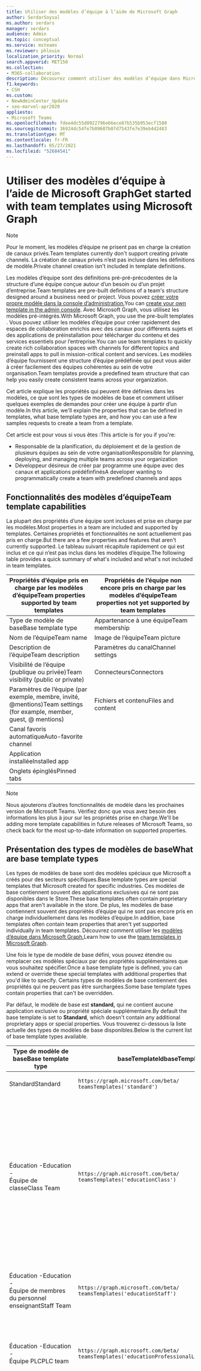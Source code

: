 ```yaml
---
title: Utiliser des modèles d’équipe à l’aide de Microsoft Graph
author: SerdarSoysal
ms.author: serdars
manager: serdars
audience: Admin
ms.topic: conceptual
ms.service: msteams
ms.reviewer: phlouie
localization_priority: Normal
search.appverid: MET150
ms.collection:
- M365-collaboration
description: Découvrez comment utiliser des modèles d’équipe dans Microsoft Graph pour créer des espaces de collaboration avec des canaux pour différentes rubriques et des applications de préinstallation pour fournir du contenu et des services.
f1.keywords:
- CSH
ms.custom:
- NewAdminCenter_Update
- seo-marvel-apr2020
appliesto:
- Microsoft Teams
ms.openlocfilehash: fdee4dc55d0922796e66ece87b535b953ecf1580
ms.sourcegitcommit: 36924dc54fe7b09607b07d7543fe7e39eb4d2483
ms.translationtype: MT
ms.contentlocale: fr-FR
ms.lasthandoff: 05/27/2021
ms.locfileid: "52684541"
---
```

# <a name="get-started-with-team-templates-using-microsoft-graph"></a><span data-ttu-id="0a4f0-103">Utiliser des modèles d’équipe à l’aide de Microsoft Graph</span><span class="sxs-lookup"><span data-stu-id="0a4f0-103">Get started with team templates using Microsoft Graph</span></span>

> [!NOTE]
> <span data-ttu-id="0a4f0-104">Pour le moment, les modèles d’équipe ne prisent pas en charge la création de canaux privés.</span><span class="sxs-lookup"><span data-stu-id="0a4f0-104">Team templates currently don't support creating private channels.</span></span> <span data-ttu-id="0a4f0-105">La création de canaux privés n’est pas incluse dans les définitions de modèle.</span><span class="sxs-lookup"><span data-stu-id="0a4f0-105">Private channel creation isn't included in template definitions.</span></span>

<span data-ttu-id="0a4f0-106">Les modèles d’équipe sont des définitions pré-pré-précodentes de la structure d’une équipe conçue autour d’un besoin ou d’un projet d’entreprise.</span><span class="sxs-lookup"><span data-stu-id="0a4f0-106">Team templates are pre-built definitions of a team's structure designed around a business need or project.</span></span> <span data-ttu-id="0a4f0-107">Vous pouvez [créer votre propre modèle dans la console d’administration.](get-started-with-teams-templates-in-the-admin-console.md)</span><span class="sxs-lookup"><span data-stu-id="0a4f0-107">You can [create your own template in the admin console](get-started-with-teams-templates-in-the-admin-console.md).</span></span> <span data-ttu-id="0a4f0-108">Avec Microsoft Graph, vous utilisez les modèles pré-intégrés.</span><span class="sxs-lookup"><span data-stu-id="0a4f0-108">With Microsoft Graph, you use the pre-built templates .</span></span> <span data-ttu-id="0a4f0-109">Vous pouvez utiliser les modèles d’équipe pour créer rapidement des espaces de collaboration enrichis avec des canaux pour différents sujets et des applications de préinstallation pour télécharger du contenu et des services essentiels pour l’entreprise.</span><span class="sxs-lookup"><span data-stu-id="0a4f0-109">You can use team templates to quickly create rich collaboration spaces with channels for different topics and preinstall apps to pull in mission-critical content and services.</span></span> <span data-ttu-id="0a4f0-110">Les modèles d’équipe fournissent une structure d’équipe prédéfinée qui peut vous aider à créer facilement des équipes cohérentes au sein de votre organisation.</span><span class="sxs-lookup"><span data-stu-id="0a4f0-110">Team templates provide a predefined team structure that can help you easily create consistent teams across your organization.</span></span>

<span data-ttu-id="0a4f0-111">Cet article explique les propriétés qui peuvent être définies dans les modèles, ce que sont les types de modèles de base et comment utiliser quelques exemples de demandes pour créer une équipe à partir d’un modèle.</span><span class="sxs-lookup"><span data-stu-id="0a4f0-111">In this article, we'll explain the properties that can be defined in templates, what base template types are, and how you can use a few samples requests to create a team from a template.</span></span>

<span data-ttu-id="0a4f0-112">Cet article est pour vous si vous êtes :</span><span class="sxs-lookup"><span data-stu-id="0a4f0-112">This article is for you if you're:</span></span>

- <span data-ttu-id="0a4f0-113">Responsable de la planification, du déploiement et de la gestion de plusieurs équipes au sein de votre organisation</span><span class="sxs-lookup"><span data-stu-id="0a4f0-113">Responsible for planning, deploying, and managing multiple teams across your organization</span></span><br>
- <span data-ttu-id="0a4f0-114">Développeur désireux de créer par programme une équipe avec des canaux et applications prédéfinfinés</span><span class="sxs-lookup"><span data-stu-id="0a4f0-114">A developer wanting to programmatically create a team with predefined channels and apps</span></span>

## <a name="team-template-capabilities"></a><span data-ttu-id="0a4f0-115">Fonctionnalités des modèles d’équipe</span><span class="sxs-lookup"><span data-stu-id="0a4f0-115">Team template capabilities</span></span>

<span data-ttu-id="0a4f0-116">La plupart des propriétés d’une équipe sont incluses et prise en charge par les modèles.</span><span class="sxs-lookup"><span data-stu-id="0a4f0-116">Most properties in a team are included and supported by templates.</span></span> <span data-ttu-id="0a4f0-117">Certaines propriétés et fonctionnalités ne sont actuellement pas pris en charge.</span><span class="sxs-lookup"><span data-stu-id="0a4f0-117">But there are a few properties and features that aren't currently supported.</span></span> <span data-ttu-id="0a4f0-118">Le tableau suivant récapitule rapidement ce qui est inclus et ce qui n’est pas inclus dans les modèles d’équipe.</span><span class="sxs-lookup"><span data-stu-id="0a4f0-118">The following table provides a quick summary of what's included and what's not included in team templates.</span></span>

| <span data-ttu-id="0a4f0-119">**Propriétés d’équipe pris en charge par les modèles d’équipe**</span><span class="sxs-lookup"><span data-stu-id="0a4f0-119">**Team properties supported by team templates**</span></span> | <span data-ttu-id="0a4f0-120">**Propriétés de l’équipe non encore pris en charge par les modèles d’équipe**</span><span class="sxs-lookup"><span data-stu-id="0a4f0-120">**Team properties not yet supported by team templates**</span></span> |
| ------------------------------------------------ | -------------------------------------------------------- |
| <span data-ttu-id="0a4f0-121">Type de modèle de base</span><span class="sxs-lookup"><span data-stu-id="0a4f0-121">Base template type</span></span> | <span data-ttu-id="0a4f0-122">Appartenance à une équipe</span><span class="sxs-lookup"><span data-stu-id="0a4f0-122">Team membership</span></span> |
| <span data-ttu-id="0a4f0-123">Nom de l’équipe</span><span class="sxs-lookup"><span data-stu-id="0a4f0-123">Team name</span></span> | <span data-ttu-id="0a4f0-124">Image de l’équipe</span><span class="sxs-lookup"><span data-stu-id="0a4f0-124">Team picture</span></span> |
| <span data-ttu-id="0a4f0-125">Description de l’équipe</span><span class="sxs-lookup"><span data-stu-id="0a4f0-125">Team description</span></span> | <span data-ttu-id="0a4f0-126">Paramètres du canal</span><span class="sxs-lookup"><span data-stu-id="0a4f0-126">Channel settings</span></span> |
| <span data-ttu-id="0a4f0-127">Visibilité de l’équipe (publique ou privée)</span><span class="sxs-lookup"><span data-stu-id="0a4f0-127">Team visibility (public or private)</span></span> | <span data-ttu-id="0a4f0-128">Connecteurs</span><span class="sxs-lookup"><span data-stu-id="0a4f0-128">Connectors</span></span> |
| <span data-ttu-id="0a4f0-129">Paramètres de l’équipe (par exemple, membre, invité, @mentions)</span><span class="sxs-lookup"><span data-stu-id="0a4f0-129">Team settings (for example, member, guest, @ mentions)</span></span> | <span data-ttu-id="0a4f0-130">Fichiers et contenu</span><span class="sxs-lookup"><span data-stu-id="0a4f0-130">Files and content</span></span> |
| <span data-ttu-id="0a4f0-131">Canal favoris automatique</span><span class="sxs-lookup"><span data-stu-id="0a4f0-131">Auto-favorite channel</span></span> | |
| <span data-ttu-id="0a4f0-132">Application installée</span><span class="sxs-lookup"><span data-stu-id="0a4f0-132">Installed app</span></span> | |
| <span data-ttu-id="0a4f0-133">Onglets épinglés</span><span class="sxs-lookup"><span data-stu-id="0a4f0-133">Pinned tabs</span></span> | |

> [!NOTE]
> <span data-ttu-id="0a4f0-134">Nous ajouterons d’autres fonctionnalités de modèle dans les prochaines version de Microsoft Teams. Vérifiez donc que vous avez besoin des informations les plus à jour sur les propriétés prise en charge.</span><span class="sxs-lookup"><span data-stu-id="0a4f0-134">We'll be adding more template capabilities in future releases of Microsoft Teams, so check back for the most up-to-date information on supported properties.</span></span>

## <a name="what-are-base-template-types"></a><span data-ttu-id="0a4f0-135">Présentation des types de modèles de base</span><span class="sxs-lookup"><span data-stu-id="0a4f0-135">What are base template types</span></span>

<span data-ttu-id="0a4f0-136">Les types de modèles de base sont des modèles spéciaux que Microsoft a créés pour des secteurs spécifiques.</span><span class="sxs-lookup"><span data-stu-id="0a4f0-136">Base template types are special templates that Microsoft created for specific industries.</span></span> <span data-ttu-id="0a4f0-137">Ces modèles de base contiennent souvent des applications exclusives qui ne sont pas disponibles dans le Store.</span><span class="sxs-lookup"><span data-stu-id="0a4f0-137">These base templates often contain proprietary apps that aren't available in the store.</span></span> <span data-ttu-id="0a4f0-138">De plus, les modèles de base contiennent souvent des propriétés d’équipe qui ne sont pas encore pris en charge individuellement dans les modèles d’équipe.</span><span class="sxs-lookup"><span data-stu-id="0a4f0-138">In addition, base templates often contain team properties that aren't yet supported individually in team templates.</span></span> <span data-ttu-id="0a4f0-139">Découvrez comment utiliser les [modèles d’équipe dans Microsoft Graph.](get-started-with-teams-templates.md)</span><span class="sxs-lookup"><span data-stu-id="0a4f0-139">Learn how to use the [team templates in Microsoft Graph](get-started-with-teams-templates.md).</span></span>

<span data-ttu-id="0a4f0-140">Une fois le type de modèle de base défini, vous pouvez étendre ou remplacer ces modèles spéciaux par des propriétés supplémentaires que vous souhaitez spécifier.</span><span class="sxs-lookup"><span data-stu-id="0a4f0-140">Once a base template type is defined, you can extend or override these special templates with additional properties that you'd like to specify.</span></span> <span data-ttu-id="0a4f0-141">Certains types de modèles de base contiennent des propriétés qui ne peuvent pas être surchargées.</span><span class="sxs-lookup"><span data-stu-id="0a4f0-141">Some base template types contain properties that can't be overridden.</span></span>

<span data-ttu-id="0a4f0-142">Par défaut, le modèle de base est **standard,** qui ne contient aucune application exclusive ou propriété spéciale supplémentaire.</span><span class="sxs-lookup"><span data-stu-id="0a4f0-142">By default the base template is set to **Standard**, which doesn't contain any additional proprietary apps or special properties.</span></span> <span data-ttu-id="0a4f0-143">Vous trouverez ci-dessous la liste actuelle des types de modèles de base disponibles.</span><span class="sxs-lookup"><span data-stu-id="0a4f0-143">Below is the current list of base template types available.</span></span>

| <span data-ttu-id="0a4f0-144">Type de modèle de base</span><span class="sxs-lookup"><span data-stu-id="0a4f0-144">Base template type</span></span> | <span data-ttu-id="0a4f0-145">baseTemplateId</span><span class="sxs-lookup"><span data-stu-id="0a4f0-145">baseTemplateId</span></span> | <span data-ttu-id="0a4f0-146">Propriétés fournies avec ce modèle de base</span><span class="sxs-lookup"><span data-stu-id="0a4f0-146">Properties that come with this base template</span></span> |
| ------------------ | -------------- | ----------------------------------------------------- |
| <span data-ttu-id="0a4f0-147">Standard</span><span class="sxs-lookup"><span data-stu-id="0a4f0-147">Standard</span></span> | `https://graph.microsoft.com/beta/`<br>`teamsTemplates('standard')` | <span data-ttu-id="0a4f0-148">Aucune application et propriété supplémentaire</span><span class="sxs-lookup"><span data-stu-id="0a4f0-148">No additional apps and properties</span></span> |
| <span data-ttu-id="0a4f0-149">Éducation -</span><span class="sxs-lookup"><span data-stu-id="0a4f0-149">Education -</span></span><br><span data-ttu-id="0a4f0-150">Équipe de classe</span><span class="sxs-lookup"><span data-stu-id="0a4f0-150">Class Team</span></span> | `https://graph.microsoft.com/beta/`<br>`teamsTemplates('educationClass')` | <span data-ttu-id="0a4f0-151">Applications :</span><span class="sxs-lookup"><span data-stu-id="0a4f0-151">Apps:</span></span><ul><li><span data-ttu-id="0a4f0-152">OneNote Bloc-notes Pour la classe (épinglé à **l’onglet** Général)</span><span class="sxs-lookup"><span data-stu-id="0a4f0-152">OneNote Class Notebook (pinned to the **General** tab)</span></span> </li><li><span data-ttu-id="0a4f0-153">Application Devoirs (épinglée à **l’onglet** Général)</span><span class="sxs-lookup"><span data-stu-id="0a4f0-153">Assignments app (pinned to the **General** tab)</span></span></li></ul> <span data-ttu-id="0a4f0-154">Propriétés de l’équipe :</span><span class="sxs-lookup"><span data-stu-id="0a4f0-154">Team properties:</span></span><ul><li><span data-ttu-id="0a4f0-155">Visibilité de l’équipe définie **sur HiddenMembership** (ne peut pas être masquée)</span><span class="sxs-lookup"><span data-stu-id="0a4f0-155">Team visibility set to **HiddenMembership** (cannot be overridden)</span></span></li></ul> |
| <span data-ttu-id="0a4f0-156">Éducation -</span><span class="sxs-lookup"><span data-stu-id="0a4f0-156">Education -</span></span><br><span data-ttu-id="0a4f0-157">Équipe de membres du personnel enseignant</span><span class="sxs-lookup"><span data-stu-id="0a4f0-157">Staff Team</span></span> | `https://graph.microsoft.com/beta/`<br>`teamsTemplates('educationStaff')` | <span data-ttu-id="0a4f0-158">Applications :</span><span class="sxs-lookup"><span data-stu-id="0a4f0-158">Apps:</span></span><ul><li><span data-ttu-id="0a4f0-159">OneNote Bloc-notes pour le personnel enseignant (épinglé à **l’onglet** Général)</span><span class="sxs-lookup"><span data-stu-id="0a4f0-159">OneNote Staff Notebook (pinned to the **General** tab)</span></span></li></ul> |
|<span data-ttu-id="0a4f0-160">Éducation -</span><span class="sxs-lookup"><span data-stu-id="0a4f0-160">Education -</span></span><br><span data-ttu-id="0a4f0-161">Équipe PLC</span><span class="sxs-lookup"><span data-stu-id="0a4f0-161">PLC team</span></span> |`https://graph.microsoft.com/beta/`<br>`teamsTemplates('educationProfessionalLearningCommunity')` | <span data-ttu-id="0a4f0-162">Applications :</span><span class="sxs-lookup"><span data-stu-id="0a4f0-162">Apps:</span></span><ul><li><span data-ttu-id="0a4f0-163">OneNote Bloc-notes PLC (épinglé à **l’onglet** Général)</span><span class="sxs-lookup"><span data-stu-id="0a4f0-163">OneNote PLC Notebook (pinned to the **General** tab)</span></span></ul></li>|
| <span data-ttu-id="0a4f0-164">Commerce -</span><span class="sxs-lookup"><span data-stu-id="0a4f0-164">Retail -</span></span><br><span data-ttu-id="0a4f0-165">Magasin</span><span class="sxs-lookup"><span data-stu-id="0a4f0-165">Store</span></span> | `https://graph.microsoft.com/beta/`<br>`teamsTemplates('retailStore')` | <span data-ttu-id="0a4f0-166">Canaux :</span><span class="sxs-lookup"><span data-stu-id="0a4f0-166">Channels:</span></span><ul><li><span data-ttu-id="0a4f0-167">Transfert de shift</span><span class="sxs-lookup"><span data-stu-id="0a4f0-167">Shift handoff</span></span></li><li><span data-ttu-id="0a4f0-168">Apprentissage</span><span class="sxs-lookup"><span data-stu-id="0a4f0-168">Learning</span></span></li></ul><span data-ttu-id="0a4f0-169">Propriétés de l’équipe</span><span class="sxs-lookup"><span data-stu-id="0a4f0-169">Team properties</span></span><ul><li><span data-ttu-id="0a4f0-170">Visibilité de l’équipe définie sur Public</span><span class="sxs-lookup"><span data-stu-id="0a4f0-170">Team visibility set to Public</span></span></li></ul><span data-ttu-id="0a4f0-171">Autorisations de membre</span><span class="sxs-lookup"><span data-stu-id="0a4f0-171">Member permissions</span></span><ul><li><span data-ttu-id="0a4f0-172">Empêcher les membres de créer, mettre à jour ou supprimer des canaux</span><span class="sxs-lookup"><span data-stu-id="0a4f0-172">Prevent members from creating, updating, or removing channels</span></span></li><li><span data-ttu-id="0a4f0-173">Empêcher les membres d’ajouter ou de supprimer des applications</span><span class="sxs-lookup"><span data-stu-id="0a4f0-173">Prevent members from adding or removing apps</span></span></li><li><span data-ttu-id="0a4f0-174">Empêcher les membres de créer, mettre à jour ou supprimer des connecteurs</span><span class="sxs-lookup"><span data-stu-id="0a4f0-174">Prevent members from creating, updating, or removing connectors</span></span></li></ul> |
| <span data-ttu-id="0a4f0-175">Commerce -</span><span class="sxs-lookup"><span data-stu-id="0a4f0-175">Retail -</span></span><br><span data-ttu-id="0a4f0-176">Collaboration avec les responsables</span><span class="sxs-lookup"><span data-stu-id="0a4f0-176">Manager collaboration</span></span> | `https://graph.microsoft.com/beta/`<br>`teamsTemplates('retailManagerCollaboration')` | <span data-ttu-id="0a4f0-177">Canaux :</span><span class="sxs-lookup"><span data-stu-id="0a4f0-177">Channels:</span></span><ul><li><span data-ttu-id="0a4f0-178">Apprentissage</span><span class="sxs-lookup"><span data-stu-id="0a4f0-178">Learning</span></span></li><li><span data-ttu-id="0a4f0-179">Opérations</span><span class="sxs-lookup"><span data-stu-id="0a4f0-179">Operations</span></span></li></ul><span data-ttu-id="0a4f0-180">Propriétés de l’équipe :</span><span class="sxs-lookup"><span data-stu-id="0a4f0-180">Team properties:</span></span><ul><li><span data-ttu-id="0a4f0-181">Visibilité de l’équipe définie sur Privé</span><span class="sxs-lookup"><span data-stu-id="0a4f0-181">Team visibility set to Private</span></span></li></ul><span data-ttu-id="0a4f0-182">Autorisations des membres :</span><span class="sxs-lookup"><span data-stu-id="0a4f0-182">Member permissions:</span></span><ul><li><span data-ttu-id="0a4f0-183">Empêcher les membres de créer, mettre à jour ou supprimer des canaux</span><span class="sxs-lookup"><span data-stu-id="0a4f0-183">Prevent members from creating, updating, or removing channels</span></span></li><li><span data-ttu-id="0a4f0-184">Empêcher les membres d’ajouter ou de supprimer des applications</span><span class="sxs-lookup"><span data-stu-id="0a4f0-184">Prevent members from adding or removing apps</span></span></li><li><span data-ttu-id="0a4f0-185">Empêcher les membres de créer, mettre à jour ou supprimer des connecteurs</span><span class="sxs-lookup"><span data-stu-id="0a4f0-185">Prevent members from creating, updating, or removing connectors</span></span></li></ul>|
| <span data-ttu-id="0a4f0-186">Soins de santé -</span><span class="sxs-lookup"><span data-stu-id="0a4f0-186">Healthcare -</span></span><br><span data-ttu-id="0a4f0-187">Desso</span><span class="sxs-lookup"><span data-stu-id="0a4f0-187">Ward</span></span> |`https://graph.microsoft.com/beta/`<br>`teamsTemplates('healthcareWard')` |<span data-ttu-id="0a4f0-188">Canaux :</span><span class="sxs-lookup"><span data-stu-id="0a4f0-188">Channels:</span></span> <ul><li><span data-ttu-id="0a4f0-189">Annonces\*</span><span class="sxs-lookup"><span data-stu-id="0a4f0-189">Announcements\*</span></span></li><li><span data-ttu-id="0a4f0-190">Blotti\*</span><span class="sxs-lookup"><span data-stu-id="0a4f0-190">Huddles\*</span></span></li><li><span data-ttu-id="0a4f0-191">Rondes</span><span class="sxs-lookup"><span data-stu-id="0a4f0-191">Rounds</span></span></li><li><span data-ttu-id="0a4f0-192">Personnel\*</span><span class="sxs-lookup"><span data-stu-id="0a4f0-192">Staffing\*</span></span></li><li><span data-ttu-id="0a4f0-193">Formation\*</span><span class="sxs-lookup"><span data-stu-id="0a4f0-193">Training\*</span></span></li></ul><span data-ttu-id="0a4f0-194">\*Canaux ajoutés automatiquement aux favoris</span><span class="sxs-lookup"><span data-stu-id="0a4f0-194">\*Auto-favorited channels</span></span> |
|<span data-ttu-id="0a4f0-195">Soins de santé -</span><span class="sxs-lookup"><span data-stu-id="0a4f0-195">Healthcare -</span></span><br><span data-ttu-id="0a4f0-196">Hôpital</span><span class="sxs-lookup"><span data-stu-id="0a4f0-196">Hospital</span></span> | `https://graph.microsoft.com/beta/`<br>`teamsTemplates('healthcareHospital')` |<span data-ttu-id="0a4f0-197">Canaux :</span><span class="sxs-lookup"><span data-stu-id="0a4f0-197">Channels:</span></span><ul><li><span data-ttu-id="0a4f0-198">Annonces\*</span><span class="sxs-lookup"><span data-stu-id="0a4f0-198">Announcements\*</span></span></li><li><span data-ttu-id="0a4f0-199">Conformité\*</span><span class="sxs-lookup"><span data-stu-id="0a4f0-199">Compliance\*</span></span></li><li><span data-ttu-id="0a4f0-200">Consignataires</span><span class="sxs-lookup"><span data-stu-id="0a4f0-200">Custodial</span></span></li><li><span data-ttu-id="0a4f0-201">Ressources humaines</span><span class="sxs-lookup"><span data-stu-id="0a4f0-201">Human Resources</span></span></li></li><li><span data-ttu-id="0a4f0-202">Pharmacie</span><span class="sxs-lookup"><span data-stu-id="0a4f0-202">Pharmacy</span></span></li></ul><span data-ttu-id="0a4f0-203">\*Canal avec favoris automatiques</span><span class="sxs-lookup"><span data-stu-id="0a4f0-203">\*Auto-favorited channel</span></span>|
|||


<span data-ttu-id="0a4f0-204">Utilisez les modèles suivants pour créer des équipes à la fois dans le client Teams et dans Microsoft Graph.</span><span class="sxs-lookup"><span data-stu-id="0a4f0-204">Use the following templates to create teams in both the Teams client as well as Microsoft Graph.</span></span>


| <span data-ttu-id="0a4f0-205">Type de modèle de base</span><span class="sxs-lookup"><span data-stu-id="0a4f0-205">Base template type</span></span> | <span data-ttu-id="0a4f0-206">baseTemplateId</span><span class="sxs-lookup"><span data-stu-id="0a4f0-206">baseTemplateId</span></span> | <span data-ttu-id="0a4f0-207">Propriétés fournies avec ce modèle de base</span><span class="sxs-lookup"><span data-stu-id="0a4f0-207">Properties that come with this base template</span></span> |
| ------------------ | -------------- | ----------------------------------------------------- |
| <span data-ttu-id="0a4f0-208">Adopter une Office 365</span><span class="sxs-lookup"><span data-stu-id="0a4f0-208">Adopt Office 365</span></span> |`com.microsoft.teams.template.`<br>`AdoptOffice365`|  <span data-ttu-id="0a4f0-209">Canaux :</span><span class="sxs-lookup"><span data-stu-id="0a4f0-209">Channels:</span></span> <ul><li><span data-ttu-id="0a4f0-210">Général</span><span class="sxs-lookup"><span data-stu-id="0a4f0-210">General</span></span></li> <li><span data-ttu-id="0a4f0-211">Annonces</span><span class="sxs-lookup"><span data-stu-id="0a4f0-211">Announcements</span></span></li> <li><span data-ttu-id="0a4f0-212">Coin Champions</span><span class="sxs-lookup"><span data-stu-id="0a4f0-212">Champions corner</span></span></li> <li><span data-ttu-id="0a4f0-213">Formulaires d’équipe</span><span class="sxs-lookup"><span data-stu-id="0a4f0-213">Team forms</span></span></li></ul> <span data-ttu-id="0a4f0-214">Applications :</span><span class="sxs-lookup"><span data-stu-id="0a4f0-214">Apps:</span></span> <ul><li><span data-ttu-id="0a4f0-215">Wiki</span><span class="sxs-lookup"><span data-stu-id="0a4f0-215">Wiki</span></span></li>  <li><span data-ttu-id="0a4f0-216">Calendrier</span><span class="sxs-lookup"><span data-stu-id="0a4f0-216">Calendar</span></span></li> |
| <span data-ttu-id="0a4f0-217">Gérer un projet</span><span class="sxs-lookup"><span data-stu-id="0a4f0-217">Manage a project</span></span> |`com.microsoft.teams.template.`<br>`ManageAProject`| <span data-ttu-id="0a4f0-218">Canaux :</span><span class="sxs-lookup"><span data-stu-id="0a4f0-218">Channels:</span></span> <ul><li><span data-ttu-id="0a4f0-219">Général</span><span class="sxs-lookup"><span data-stu-id="0a4f0-219">General</span></span></li> <li><span data-ttu-id="0a4f0-220">Annonces</span><span class="sxs-lookup"><span data-stu-id="0a4f0-220">Announcements</span></span></li> <li><span data-ttu-id="0a4f0-221">Ressources</span><span class="sxs-lookup"><span data-stu-id="0a4f0-221">Resources</span></span></li> <li><span data-ttu-id="0a4f0-222">Planification</span><span class="sxs-lookup"><span data-stu-id="0a4f0-222">Planning</span></span></li></ul> <span data-ttu-id="0a4f0-223">Applications :</span><span class="sxs-lookup"><span data-stu-id="0a4f0-223">Apps:</span></span><ul><li><span data-ttu-id="0a4f0-224">Wiki</span><span class="sxs-lookup"><span data-stu-id="0a4f0-224">Wiki</span></span></li><li><span data-ttu-id="0a4f0-225">OneNote</span><span class="sxs-lookup"><span data-stu-id="0a4f0-225">OneNote</span></span></li></ul> |
| <span data-ttu-id="0a4f0-226">Gérer un événement</span><span class="sxs-lookup"><span data-stu-id="0a4f0-226">Manage an event</span></span>|`com.microsoft.teams.template.`<br>`ManageAnEvent` | <span data-ttu-id="0a4f0-227">Canaux :</span><span class="sxs-lookup"><span data-stu-id="0a4f0-227">Channels:</span></span> <ul><li><span data-ttu-id="0a4f0-228">Général</span><span class="sxs-lookup"><span data-stu-id="0a4f0-228">General</span></span></li> <li><span data-ttu-id="0a4f0-229">Annonces</span><span class="sxs-lookup"><span data-stu-id="0a4f0-229">Announcements</span></span></li> <li><span data-ttu-id="0a4f0-230">Budget</span><span class="sxs-lookup"><span data-stu-id="0a4f0-230">Budget</span></span></li> <li><span data-ttu-id="0a4f0-231">Contenu</span><span class="sxs-lookup"><span data-stu-id="0a4f0-231">Content</span></span></li><li><span data-ttu-id="0a4f0-232">Logistique</span><span class="sxs-lookup"><span data-stu-id="0a4f0-232">Logistics</span></span></li> <li><span data-ttu-id="0a4f0-233">Planification</span><span class="sxs-lookup"><span data-stu-id="0a4f0-233">Planning</span></span></li> <li> <span data-ttu-id="0a4f0-234">Marketing et relations publiques</span><span class="sxs-lookup"><span data-stu-id="0a4f0-234">Marketing and PR</span></span></li></ul> <span data-ttu-id="0a4f0-235">Applications :</span><span class="sxs-lookup"><span data-stu-id="0a4f0-235">Apps:</span></span><ul><li><span data-ttu-id="0a4f0-236">Wiki</span><span class="sxs-lookup"><span data-stu-id="0a4f0-236">Wiki</span></span></li><li><span data-ttu-id="0a4f0-237">Site web</span><span class="sxs-lookup"><span data-stu-id="0a4f0-237">Website</span></span></li> <li><span data-ttu-id="0a4f0-238">YouTube</span><span class="sxs-lookup"><span data-stu-id="0a4f0-238">YouTube</span></span></li> <li><span data-ttu-id="0a4f0-239">Planificateur</span><span class="sxs-lookup"><span data-stu-id="0a4f0-239">Planner</span></span></li> <li><span data-ttu-id="0a4f0-240">OneNote</span><span class="sxs-lookup"><span data-stu-id="0a4f0-240">OneNote</span></span></li></ul> |
|<span data-ttu-id="0a4f0-241">Intégrer des employés</span><span class="sxs-lookup"><span data-stu-id="0a4f0-241">Onboard employees</span></span>|`com.microsoft.teams.template.`<br>`OnboardEmployees` | <span data-ttu-id="0a4f0-242">Canaux :</span><span class="sxs-lookup"><span data-stu-id="0a4f0-242">Channels:</span></span> <ul><li><span data-ttu-id="0a4f0-243">Général</span><span class="sxs-lookup"><span data-stu-id="0a4f0-243">General</span></span></li> <li><span data-ttu-id="0a4f0-244">Annonces</span><span class="sxs-lookup"><span data-stu-id="0a4f0-244">Announcements</span></span></li> <li><span data-ttu-id="0a4f0-245">Conversation employé</span><span class="sxs-lookup"><span data-stu-id="0a4f0-245">Employee chat</span></span></li> <li><span data-ttu-id="0a4f0-246">Formation</span><span class="sxs-lookup"><span data-stu-id="0a4f0-246">Training</span></span></li></ul><span data-ttu-id="0a4f0-247">Applications :</span><span class="sxs-lookup"><span data-stu-id="0a4f0-247">Apps:</span></span><ul><li><span data-ttu-id="0a4f0-248">Wiki</span><span class="sxs-lookup"><span data-stu-id="0a4f0-248">Wiki</span></span></li><li><span data-ttu-id="0a4f0-249">Communautés</span><span class="sxs-lookup"><span data-stu-id="0a4f0-249">Communities</span></span></li></ul>|
|<span data-ttu-id="0a4f0-250">Organiser le service d’aide</span><span class="sxs-lookup"><span data-stu-id="0a4f0-250">Organize help desk</span></span>| `com.microsoft.teams.template.`<br>`OrganizeHelpDesk`|<span data-ttu-id="0a4f0-251">Canaux :</span><span class="sxs-lookup"><span data-stu-id="0a4f0-251">Channels:</span></span><ul><li><span data-ttu-id="0a4f0-252">Général</span><span class="sxs-lookup"><span data-stu-id="0a4f0-252">General</span></span></li><li><span data-ttu-id="0a4f0-253">Annonces</span><span class="sxs-lookup"><span data-stu-id="0a4f0-253">Announcements</span></span></li><li><span data-ttu-id="0a4f0-254">FAQ</span><span class="sxs-lookup"><span data-stu-id="0a4f0-254">FAQ</span></span></li></ul><span data-ttu-id="0a4f0-255">Applications :</span><span class="sxs-lookup"><span data-stu-id="0a4f0-255">Apps:</span></span><ul><li><span data-ttu-id="0a4f0-256">Wiki</span><span class="sxs-lookup"><span data-stu-id="0a4f0-256">Wiki</span></span></li><li><span data-ttu-id="0a4f0-257">OneNote</span><span class="sxs-lookup"><span data-stu-id="0a4f0-257">OneNote</span></span></li></ul> |
| <span data-ttu-id="0a4f0-258">Collaborer sur les soins aux patients</span><span class="sxs-lookup"><span data-stu-id="0a4f0-258">Collaborate on patient care</span></span>| `healthcareWard `| <span data-ttu-id="0a4f0-259">Canaux :</span><span class="sxs-lookup"><span data-stu-id="0a4f0-259">Channels:</span></span><ul><li><span data-ttu-id="0a4f0-260">Général</span><span class="sxs-lookup"><span data-stu-id="0a4f0-260">General</span></span></li><li><span data-ttu-id="0a4f0-261">Annonces</span><span class="sxs-lookup"><span data-stu-id="0a4f0-261">Announcements</span></span></li><li><span data-ttu-id="0a4f0-262">Blotti</span><span class="sxs-lookup"><span data-stu-id="0a4f0-262">Huddles</span></span></li><li><span data-ttu-id="0a4f0-263">Rondes</span><span class="sxs-lookup"><span data-stu-id="0a4f0-263">Rounds</span></span></li><li><span data-ttu-id="0a4f0-264">Personnel</span><span class="sxs-lookup"><span data-stu-id="0a4f0-264">Staffing</span></span></li><li><span data-ttu-id="0a4f0-265">Formation</span><span class="sxs-lookup"><span data-stu-id="0a4f0-265">Training</span></span></li></ul> <span data-ttu-id="0a4f0-266">Applications :</span><span class="sxs-lookup"><span data-stu-id="0a4f0-266">Apps:</span></span> <ul><li><span data-ttu-id="0a4f0-267">Wiki</span><span class="sxs-lookup"><span data-stu-id="0a4f0-267">Wiki</span></span></li>|
| <span data-ttu-id="0a4f0-268">Collaborer sur la crise ou l’événement global</span><span class="sxs-lookup"><span data-stu-id="0a4f0-268">Collaborate on global crisis or event</span></span> |`com.microsoft.teams.template.`<br>`CollaborateOnAGlobalCrisisOrEvent`| <span data-ttu-id="0a4f0-269">Canaux :</span><span class="sxs-lookup"><span data-stu-id="0a4f0-269">Channels:</span></span> <ul><li><span data-ttu-id="0a4f0-270">Général</span><span class="sxs-lookup"><span data-stu-id="0a4f0-270">General</span></span><li><span data-ttu-id="0a4f0-271">Annonces</span><span class="sxs-lookup"><span data-stu-id="0a4f0-271">Announcements</span></span></li><li><span data-ttu-id="0a4f0-272">Actualités mondiales</span><span class="sxs-lookup"><span data-stu-id="0a4f0-272">World news</span></span></li><li><span data-ttu-id="0a4f0-273">Continuité de l’activité</span><span class="sxs-lookup"><span data-stu-id="0a4f0-273">Business continuity</span></span></li><li><span data-ttu-id="0a4f0-274">Travail à distance</span><span class="sxs-lookup"><span data-stu-id="0a4f0-274">Remote working</span></span></li><li><span data-ttu-id="0a4f0-275">Communications internes</span><span class="sxs-lookup"><span data-stu-id="0a4f0-275">Internal comms</span></span></li><li><span data-ttu-id="0a4f0-276">Comms externes</span><span class="sxs-lookup"><span data-stu-id="0a4f0-276">External comms</span></span></li><li><span data-ttu-id="0a4f0-277">Réclamations des clients</span><span class="sxs-lookup"><span data-stu-id="0a4f0-277">Customer complaints</span></span></li><li><span data-ttu-id="0a4f0-278">Kudos</span><span class="sxs-lookup"><span data-stu-id="0a4f0-278">Kudos</span></span></li><li><span data-ttu-id="0a4f0-279">Mise à jour pour la direction</span><span class="sxs-lookup"><span data-stu-id="0a4f0-279">Executive update</span></span></li></ul><span data-ttu-id="0a4f0-280">Applications :</span><span class="sxs-lookup"><span data-stu-id="0a4f0-280">Apps:</span></span> <ul><li><span data-ttu-id="0a4f0-281">Compliment</span><span class="sxs-lookup"><span data-stu-id="0a4f0-281">Praise</span></span></li><li><span data-ttu-id="0a4f0-282">Wiki</span><span class="sxs-lookup"><span data-stu-id="0a4f0-282">Wiki</span></span></li><li><span data-ttu-id="0a4f0-283">Site web</span><span class="sxs-lookup"><span data-stu-id="0a4f0-283">Website</span></span></li></ul>|
|<span data-ttu-id="0a4f0-284">Collaborer au sein d’une banque</span><span class="sxs-lookup"><span data-stu-id="0a4f0-284">Collaborate within a bank branch</span></span>| `com.microsoft.teams.template.`<br>`CollaborateWithinABankBranch `|<span data-ttu-id="0a4f0-285">Canaux :</span><span class="sxs-lookup"><span data-stu-id="0a4f0-285">Channels:</span></span> <ul><li><span data-ttu-id="0a4f0-286">Général</span><span class="sxs-lookup"><span data-stu-id="0a4f0-286">General</span></span><li><span data-ttu-id="0a4f0-287">Annonces</span><span class="sxs-lookup"><span data-stu-id="0a4f0-287">Announcements</span></span></li><li><span data-ttu-id="0a4f0-288">Blotti</span><span class="sxs-lookup"><span data-stu-id="0a4f0-288">Huddles</span></span></li><li><span data-ttu-id="0a4f0-289">Réunions avec les clients</span><span class="sxs-lookup"><span data-stu-id="0a4f0-289">Customer meetings</span></span></li><li><span data-ttu-id="0a4f0-290">Desso</span><span class="sxs-lookup"><span data-stu-id="0a4f0-290">Coaching</span></span></li><li><span data-ttu-id="0a4f0-291">Développement de compétences</span><span class="sxs-lookup"><span data-stu-id="0a4f0-291">Skills development</span></span></li><li><span data-ttu-id="0a4f0-292">Traitement des emprunts</span><span class="sxs-lookup"><span data-stu-id="0a4f0-292">Loan processing</span></span></li><li><span data-ttu-id="0a4f0-293">Réclamations des clients</span><span class="sxs-lookup"><span data-stu-id="0a4f0-293">Customer complaints</span></span></li><li><span data-ttu-id="0a4f0-294">Kudos</span><span class="sxs-lookup"><span data-stu-id="0a4f0-294">Kudos</span></span></li><li><span data-ttu-id="0a4f0-295">Amusant</span><span class="sxs-lookup"><span data-stu-id="0a4f0-295">Fun stuff</span></span></li><li><span data-ttu-id="0a4f0-296">Conformité</span><span class="sxs-lookup"><span data-stu-id="0a4f0-296">Compliance</span></span></li></ul>|
|<span data-ttu-id="0a4f0-297">Coordonner la réponse à un incident</span><span class="sxs-lookup"><span data-stu-id="0a4f0-297">Coordinate incident response</span></span>| `com.microsoft.teams.template.`<br>`CoordinateIncidentResponse`|<span data-ttu-id="0a4f0-298">Canaux :</span><span class="sxs-lookup"><span data-stu-id="0a4f0-298">Channels:</span></span> <ul><li><span data-ttu-id="0a4f0-299">Général</span><span class="sxs-lookup"><span data-stu-id="0a4f0-299">General</span></span><li><span data-ttu-id="0a4f0-300">Annonces</span><span class="sxs-lookup"><span data-stu-id="0a4f0-300">Announcements</span></span></li><li><span data-ttu-id="0a4f0-301">Logistique</span><span class="sxs-lookup"><span data-stu-id="0a4f0-301">Logistics</span></span></li><li><span data-ttu-id="0a4f0-302">Planification</span><span class="sxs-lookup"><span data-stu-id="0a4f0-302">Planning</span></span></li><li><span data-ttu-id="0a4f0-303">Récupération</span><span class="sxs-lookup"><span data-stu-id="0a4f0-303">Recovery</span></span></li><li><span data-ttu-id="0a4f0-304">Urgent</span><span class="sxs-lookup"><span data-stu-id="0a4f0-304">Urgent</span></span></li></ul> <span data-ttu-id="0a4f0-305">Applications :</span><span class="sxs-lookup"><span data-stu-id="0a4f0-305">Apps:</span></span> <ul><li><span data-ttu-id="0a4f0-306">Wiki</span><span class="sxs-lookup"><span data-stu-id="0a4f0-306">Wiki</span></span></li><li><span data-ttu-id="0a4f0-307">Excel</span><span class="sxs-lookup"><span data-stu-id="0a4f0-307">Excel</span></span></li><li><span data-ttu-id="0a4f0-308">OneNote</span><span class="sxs-lookup"><span data-stu-id="0a4f0-308">OneNote</span></span></li><li><span data-ttu-id="0a4f0-309">SharePoint</span><span class="sxs-lookup"><span data-stu-id="0a4f0-309">SharePoint</span></span></li><li><span data-ttu-id="0a4f0-310">Planificateur</span><span class="sxs-lookup"><span data-stu-id="0a4f0-310">Planner</span></span></li></ul>|
|<span data-ttu-id="0a4f0-311">Hôpital</span><span class="sxs-lookup"><span data-stu-id="0a4f0-311">Hospital</span></span>| <span data-ttu-id="0a4f0-312">`healthcareHospita`l</span><span class="sxs-lookup"><span data-stu-id="0a4f0-312">`healthcareHospita`l</span></span> |<span data-ttu-id="0a4f0-313">Canaux :</span><span class="sxs-lookup"><span data-stu-id="0a4f0-313">Channels:</span></span> <ul><li><span data-ttu-id="0a4f0-314">Général</span><span class="sxs-lookup"><span data-stu-id="0a4f0-314">General</span></span><li><span data-ttu-id="0a4f0-315">Annonces</span><span class="sxs-lookup"><span data-stu-id="0a4f0-315">Announcements</span></span></li><li><span data-ttu-id="0a4f0-316">Conformité</span><span class="sxs-lookup"><span data-stu-id="0a4f0-316">Compliance</span></span></li><li><span data-ttu-id="0a4f0-317">Consignataires</span><span class="sxs-lookup"><span data-stu-id="0a4f0-317">Custodial</span></span></li><li><span data-ttu-id="0a4f0-318">Ressources humaines</span><span class="sxs-lookup"><span data-stu-id="0a4f0-318">Human resources</span></span></li><li><span data-ttu-id="0a4f0-319">Pharmacie</span><span class="sxs-lookup"><span data-stu-id="0a4f0-319">Pharmacy</span></span></li></ul> <span data-ttu-id="0a4f0-320">Applications :</span><span class="sxs-lookup"><span data-stu-id="0a4f0-320">Apps:</span></span> <ul><li><span data-ttu-id="0a4f0-321">Wiki</span><span class="sxs-lookup"><span data-stu-id="0a4f0-321">Wiki</span></span></li></ul>|
|<span data-ttu-id="0a4f0-322">Organiser un magasin</span><span class="sxs-lookup"><span data-stu-id="0a4f0-322">Organize a store</span></span>| `retailStore` |<span data-ttu-id="0a4f0-323">Canaux :</span><span class="sxs-lookup"><span data-stu-id="0a4f0-323">Channels:</span></span> <ul><li><span data-ttu-id="0a4f0-324">Général</span><span class="sxs-lookup"><span data-stu-id="0a4f0-324">General</span></span><li><span data-ttu-id="0a4f0-325">Transfert de shift</span><span class="sxs-lookup"><span data-stu-id="0a4f0-325">Shift handoff</span></span></li><li><span data-ttu-id="0a4f0-326">Apprentissage</span><span class="sxs-lookup"><span data-stu-id="0a4f0-326">Learning</span></span></li></ul> <span data-ttu-id="0a4f0-327">Applications :</span><span class="sxs-lookup"><span data-stu-id="0a4f0-327">Apps:</span></span> <ul><li><span data-ttu-id="0a4f0-328">Wiki</span><span class="sxs-lookup"><span data-stu-id="0a4f0-328">Wiki</span></span></li></ul>|
|<span data-ttu-id="0a4f0-329">Qualité et sécurité</span><span class="sxs-lookup"><span data-stu-id="0a4f0-329">Quality and safety</span></span> |`com.microsoft.teams.`<br>`template.QualitySafety`|<span data-ttu-id="0a4f0-330">Canaux :</span><span class="sxs-lookup"><span data-stu-id="0a4f0-330">Channels:</span></span> <ul><li><span data-ttu-id="0a4f0-331">Général</span><span class="sxs-lookup"><span data-stu-id="0a4f0-331">General</span></span><li><span data-ttu-id="0a4f0-332">Annonces</span><span class="sxs-lookup"><span data-stu-id="0a4f0-332">Announcements</span></span></li><li><span data-ttu-id="0a4f0-333">Ligne 1</span><span class="sxs-lookup"><span data-stu-id="0a4f0-333">Line 1</span></span></li><li><span data-ttu-id="0a4f0-334">Ligne 2</span><span class="sxs-lookup"><span data-stu-id="0a4f0-334">Line 2</span></span></li><li><span data-ttu-id="0a4f0-335">Ligne 3</span><span class="sxs-lookup"><span data-stu-id="0a4f0-335">Line 3</span></span></li><li><span data-ttu-id="0a4f0-336">Sécurité</span><span class="sxs-lookup"><span data-stu-id="0a4f0-336">Safety</span></span></li><li><span data-ttu-id="0a4f0-337">Formation</span><span class="sxs-lookup"><span data-stu-id="0a4f0-337">Training</span></span></li><li><span data-ttu-id="0a4f0-338">Maintenance</span><span class="sxs-lookup"><span data-stu-id="0a4f0-338">Maintenance</span></span></li><li><span data-ttu-id="0a4f0-339">Amusant</span><span class="sxs-lookup"><span data-stu-id="0a4f0-339">Fun stuff</span></span></li></ul> <span data-ttu-id="0a4f0-340">Applications :</span><span class="sxs-lookup"><span data-stu-id="0a4f0-340">Apps:</span></span> <ul><li><span data-ttu-id="0a4f0-341">Wiki</span><span class="sxs-lookup"><span data-stu-id="0a4f0-341">Wiki</span></span></li></ul>|
|<span data-ttu-id="0a4f0-342">Vente au détail : collaboration entre responsables</span><span class="sxs-lookup"><span data-stu-id="0a4f0-342">Retail - manager collaboration</span></span>| `retailManagerCollaboration` |<span data-ttu-id="0a4f0-343">Canaux :</span><span class="sxs-lookup"><span data-stu-id="0a4f0-343">Channels:</span></span> <ul><li><span data-ttu-id="0a4f0-344">Général</span><span class="sxs-lookup"><span data-stu-id="0a4f0-344">General</span></span><li><span data-ttu-id="0a4f0-345">Opérations</span><span class="sxs-lookup"><span data-stu-id="0a4f0-345">Operations</span></span></li><li><span data-ttu-id="0a4f0-346">Apprentissage</span><span class="sxs-lookup"><span data-stu-id="0a4f0-346">Learning</span></span></li></ul> <span data-ttu-id="0a4f0-347">Applications :</span><span class="sxs-lookup"><span data-stu-id="0a4f0-347">Apps:</span></span> <ul><li><span data-ttu-id="0a4f0-348">Wiki</span><span class="sxs-lookup"><span data-stu-id="0a4f0-348">Wiki</span></span></li></ul>|
||||

<span data-ttu-id="0a4f0-349">Pour [plus d’informations, voir Commencer à utiliser les modèles d’équipe](get-started-with-teams-templates-in-the-admin-console.md) dans le Centre d’administration.</span><span class="sxs-lookup"><span data-stu-id="0a4f0-349">See [Get started with team templates in the Admin center](get-started-with-teams-templates-in-the-admin-console.md) for more details.</span></span>

## <a name="related-topics"></a><span data-ttu-id="0a4f0-350">Sujets associés</span><span class="sxs-lookup"><span data-stu-id="0a4f0-350">Related topics</span></span>

- [<span data-ttu-id="0a4f0-351">Utiliser des modèles d’équipe dans la console d’administration</span><span class="sxs-lookup"><span data-stu-id="0a4f0-351">Get started with team templates in the admin console</span></span>](get-started-with-teams-templates-in-the-admin-console.md)
- <span data-ttu-id="0a4f0-352">[Créer une équipe](/graph/api/team-post?view=graph-rest-beta) (en prévisualisation)</span><span class="sxs-lookup"><span data-stu-id="0a4f0-352">[Create a team](/graph/api/team-post?view=graph-rest-beta) (in preview)</span></span>
- [<span data-ttu-id="0a4f0-353">Nouvelle équipe</span><span class="sxs-lookup"><span data-stu-id="0a4f0-353">New-Team</span></span>](/powershell/module/teams/New-Team?view=teams-ps)
- [<span data-ttu-id="0a4f0-354">Formation à Microsoft Teams pour les administrateurs</span><span class="sxs-lookup"><span data-stu-id="0a4f0-354">Admin training for Microsoft Teams</span></span>](itadmin-readiness.md)